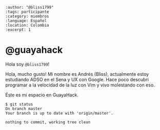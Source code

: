 
```{post} 2023-07-18
:author: "@bliss1799"
:tags: participante
:category: miembros
:language: Español
:location: Colombia
:excerpt: 1
```

# @guayahack

Hola soy `@bliss1799`! 

Hola, mucho gusto! Mi nombre es Andrés (Bliss), actualmente estoy estudiando ADSO en el Sena y UX con Google.
Hace poco descubrí programar a la velocidad de la luz con Vim y vivo molestando con eso. 

Éste es mi espacio en GuayaHack.


```console
$ git status 
On branch master
Your branch is up to date with 'origin/master'.

nothing to commit, working tree clean
```


